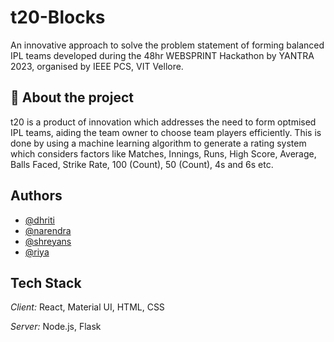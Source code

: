 # t20-Blocks

An innovative approach to solve the problem statement of forming balanced IPL teams developed during the 48hr WEBSPRINT Hackathon by YANTRA 2023, organised by IEEE PCS, VIT Vellore.

## 🚀 About the project

t20 is a product of innovation which addresses the need to form optmised IPL teams, aiding the team owner to choose team players efficiently. This is done by using a machine learning algorithm to generate a rating system which considers factors like Matches, Innings, Runs, High Score, Average, Balls Faced, Strike Rate, 100 (Count), 50 (Count), 4s and 6s etc.

## Authors

- [@dhriti](https://github.com/Dhriti501)
- [@narendra](https://github.com/naren03)
- [@shreyans](https://github.com/shreyans-codes)
- [@riya](https://github.com/riyavij2001)

## Tech Stack

_Client:_ React, Material UI, HTML, CSS

_Server:_ Node.js, Flask
